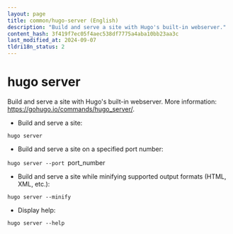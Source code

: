 ```yaml
---
layout: page
title: common/hugo-server (English)
description: "Build and serve a site with Hugo's built-in webserver."
content_hash: 3f419f7ec05f4aec538df7775a4aba10bb23aa3c
last_modified_at: 2024-09-07
tldri18n_status: 2
---
```

# hugo server

Build and serve a site with Hugo's built-in webserver.
More information: <https://gohugo.io/commands/hugo_server/>.

- Build and serve a site:

`hugo server`

- Build and serve a site on a specified port number:

`hugo server --port `<span class="tldr-var badge badge-pill bg-dark-lm bg-white-dm text-white-lm text-dark-dm font-weight-bold">port_number</span>

- Build and serve a site while minifying supported output formats (HTML, XML, etc.):

`hugo server --minify`

- Display help:

`hugo server --help`
